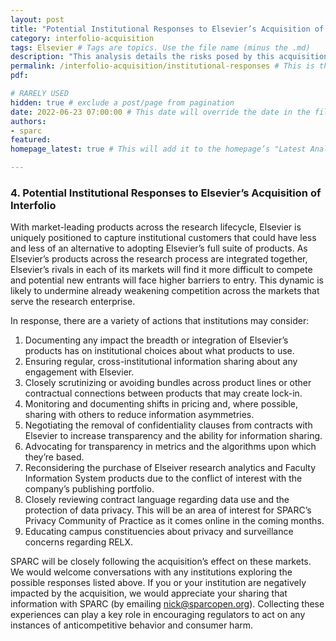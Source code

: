 ```yaml
---
layout: post 
title: "Potential Institutional Responses to Elsevier’s Acquisition of Interfolio" 
category: interfolio-acquisition
tags: Elsevier # Tags are topics. Use the file name (minus the .md)
description: "This analysis details the risks posed by this acquisition, what institutions should watch for, and how institutions may consider responding."
permalink: /interfolio-acquisition/institutional-responses # This is the link it'll show up at.
pdf: 

# RARELY USED
hidden: true # exclude a post/page from pagination
date: 2022-06-23 07:00:00 # This date will override the date in the file name. Mainly we use it to handle ordering in reports / threads. The date can be the day the report was published, and the time can be used to sort posts.
authors: 
- sparc
featured: 
homepage_latest: true # This will add it to the homepage’s "Latest Analysis" section 

---
```


### 4. Potential Institutional Responses to Elsevier’s Acquisition of Interfolio

With market-leading products across the research lifecycle, Elsevier is uniquely positioned to capture institutional customers that could have less and less of an alternative to adopting Elsevier’s full suite of products. As Elsevier’s products across the research process are integrated together, Elsevier’s rivals in each of its markets will find it more difficult to compete and potential new entrants will face higher barriers to entry. This dynamic is likely to undermine already weakening competition across the markets that serve the research enterprise. 

In response, there are a variety of actions that institutions may consider:

1. Documenting any impact the breadth or integration of Elsevier’s products has on institutional choices about what products to use.
2. Ensuring regular, cross-institutional information sharing about any engagement with Elsevier.
3. Closely scrutinizing or avoiding bundles across product lines or other contractual connections between products that may create lock-in.
4. Monitoring and documenting shifts in pricing and, where possible, sharing with others to reduce information asymmetries.
5. Negotiating the removal of confidentiality clauses from contracts with Elsevier to increase transparency and the ability for information sharing.
6. Advocating for transparency in metrics and the algorithms upon which they’re based.
7. Reconsidering the purchase of Elseiver research analytics and Faculty Information System products due to the conflict of interest with the company’s publishing portfolio.
8. Closely reviewing contract language regarding data use and the protection of data privacy. This will be an area of interest for SPARC’s Privacy Community of Practice as it comes online in the coming months.
9. Educating campus constituencies about privacy and surveillance concerns regarding RELX.

SPARC will be closely following the acquisition’s effect on these markets. We would welcome conversations with any institutions exploring the possible responses listed above. If you or your institution are negatively impacted by the acquisition, we would appreciate your sharing that information with SPARC (by emailing [nick@sparcopen.org](mailto:nick@sparcopen.org)). Collecting these experiences can play a key role in encouraging regulators to act on any instances of anticompetitive behavior and consumer harm. 

